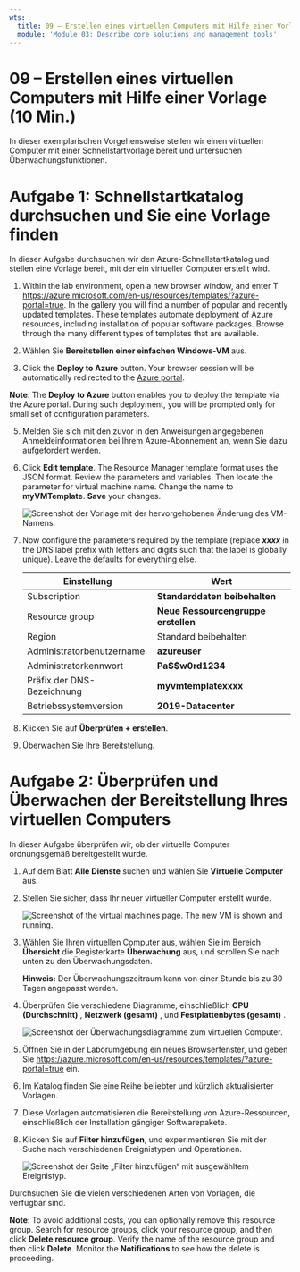 ```yaml
---
wts:
  title: 09 – Erstellen eines virtuellen Computers mit Hilfe einer Vorlage (10 Min.)
  module: 'Module 03: Describe core solutions and management tools'
---
```

# <a name="09---create-a-vm-with-a-template-10-min"></a>09 – Erstellen eines virtuellen Computers mit Hilfe einer Vorlage (10 Min.)

In dieser exemplarischen Vorgehensweise stellen wir einen virtuellen Computer mit einer Schnellstartvorlage bereit und untersuchen Überwachungsfunktionen.

# <a name="task-1-explore-the-quickstart-gallery-and-locate-a-template"></a>Aufgabe 1: Schnellstartkatalog durchsuchen und Sie eine Vorlage finden 

In dieser Aufgabe durchsuchen wir den Azure-Schnellstartkatalog und stellen eine Vorlage bereit, mit der ein virtueller Computer erstellt wird. 

1. Within the lab environment, open a new browser window, and enter T <ph id="ph1">https://azure.microsoft.com/en-us/resources/templates/?azure-portal=true</ph>. In the gallery you will find a number of popular and recently updated templates. These templates automate deployment of Azure resources, including installation of popular software packages. Browse through the many different types of templates that are available.

3. Wählen Sie **Bereitstellen einer einfachen Windows-VM** aus.

4. Click the <bpt id="p1">**</bpt>Deploy to Azure<ept id="p1">**</ept> button. Your browser session will be automatically redirected to the <bpt id="p1">[</bpt>Azure portal<ept id="p1">](http://portal.azure.com/)</ept>.

  <bpt id="p1">**</bpt>Note<ept id="p1">**</ept>: The <bpt id="p2">**</bpt>Deploy to Azure<ept id="p2">**</ept> button enables you to deploy the template via the Azure portal. During such deployment, you will be prompted only for small set of configuration parameters. 

5. Melden Sie sich mit den zuvor in den Anweisungen angegebenen Anmeldeinformationen bei Ihrem Azure-Abonnement an, wenn Sie dazu aufgefordert werden.

6. Click <bpt id="p1">**</bpt>Edit template<ept id="p1">**</ept>. The Resource Manager template format uses the JSON format. Review the parameters and variables.  Then locate the parameter for virtual machine name. Change the name to <bpt id="p1">**</bpt>myVMTemplate<ept id="p1">**</ept>. <bpt id="p1">**</bpt>Save<ept id="p1">**</ept> your changes. 

    ![Screenshot der Vorlage mit der hervorgehobenen Änderung des VM-Namens.](../images/0901.png)

7. Now configure the parameters required by the template (replace <bpt id="p1">***</bpt>xxxx<ept id="p1">***</ept> in the DNS label prefix with letters and digits such that the label is globally unique). Leave the defaults for everything else. 

    | Einstellung| Wert|
    |----|----|
    | Subscription | **Standarddaten beibehalten**|
    | Resource group | **Neue Ressourcengruppe erstellen** |
    | Region | Standard beibehalten |
    | Administratorbenutzername | **azureuser** |
    | Administratorkennwort | **Pa$$w0rd1234** |
    | Präfix der DNS-Bezeichnung | **myvmtemplatexxxx** |
    | Betriebssystemversion | **2019-Datacenter** |


9. Klicken Sie auf **Überprüfen + erstellen**.

10. Überwachen Sie Ihre Bereitstellung. 

# <a name="task-2-verify-and-monitor-your-virtual-machine-deployment"></a>Aufgabe 2: Überprüfen und Überwachen der Bereitstellung Ihres virtuellen Computers

In dieser Aufgabe überprüfen wir, ob der virtuelle Computer ordnungsgemäß bereitgestellt wurde. 

1. Auf dem Blatt **Alle Dienste** suchen und wählen Sie **Virtuelle Computer** aus.

2. Stellen Sie sicher, dass Ihr neuer virtueller Computer erstellt wurde. 

    ![Screenshot of the virtual machines page. The new VM is shown and running.](../images/0902.png)

3. Wählen Sie Ihren virtuellen Computer aus, wählen Sie im Bereich **Übersicht** die Registerkarte **Überwachung** aus, und scrollen Sie nach unten zu den Überwachungsdaten.

    **Hinweis:** Der Überwachungszeitraum kann von einer Stunde bis zu 30 Tagen angepasst werden.

4. Überprüfen Sie verschiedene Diagramme, einschließlich **CPU (Durchschnitt)** , **Netzwerk (gesamt)** , und **Festplattenbytes (gesamt)** . 

    ![Screenshot der Überwachungsdiagramme zum virtuellen Computer.](../images/0903.png)

5. Öffnen Sie in der Laborumgebung ein neues Browserfenster, und geben Sie https://azure.microsoft.com/en-us/resources/templates/?azure-portal=true ein.

6. Im Katalog finden Sie eine Reihe beliebter und kürzlich aktualisierter Vorlagen.
7. Diese Vorlagen automatisieren die Bereitstellung von Azure-Ressourcen, einschließlich der Installation gängiger Softwarepakete. 

8. Klicken Sie auf **Filter hinzufügen**, und experimentieren Sie mit der Suche nach verschiedenen Ereignistypen und Operationen. 

    ![Screenshot der Seite „Filter hinzufügen“ mit ausgewähltem Ereignistyp.](../images/0904.png)

Durchsuchen Sie die vielen verschiedenen Arten von Vorlagen, die verfügbar sind.

<bpt id="p1">**</bpt>Note<ept id="p1">**</ept>: To avoid additional costs, you can optionally remove this resource group. Search for resource groups, click your resource group, and then click <bpt id="p1">**</bpt>Delete resource group<ept id="p1">**</ept>. Verify the name of the resource group and then click <bpt id="p1">**</bpt>Delete<ept id="p1">**</ept>. Monitor the <bpt id="p1">**</bpt>Notifications<ept id="p1">**</ept> to see how the delete is proceeding.
